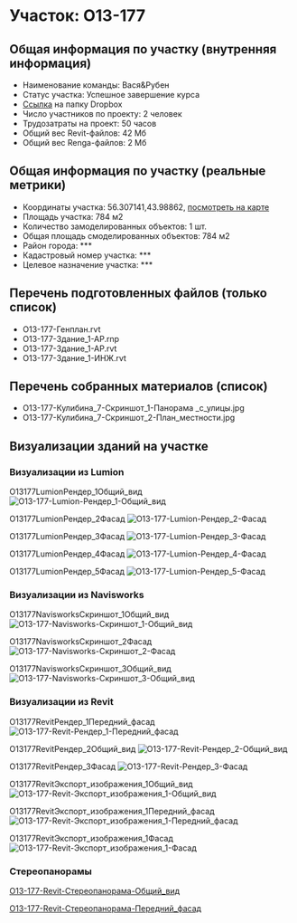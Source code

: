# Участок: O13-177
## Общая информация по участку (внутренняя информация)
+ Наименование команды: Вася&Рубен
+ Статус участка: Успешное завершение курса
+ [Ссылка](https://www.dropbox.com/sh/wvvgv1nw1iqred9/AAD9SARRhelafh4DIFWbBnmMa/O13_177?dl=0) на папку Dropbox
+ Число участников по проекту: 2 человек
+ Трудозатраты на проект: 50 часов
+ Общий вес Revit-файлов: 42 Мб
+ Общий вес Renga-файлов: 2 Мб
## Общая информация по участку (реальные метрики)
+ Координаты участка: 56.307141,43.98862, [посмотреть на карте](yandex.ru/maps/47/nizhny-novgorod/?ll=56.307141%2C43.98862&z=19)
+ Площадь участка: 784 м2
+ Количество замоделированных объектов: 1 шт.
+ Общая площадь смоделированных объектов: 784 м2
+ Район города: *** 
+ Кадастровый номер участка: *** 
+ Целевое назначение участка: *** 
## Перечень подготовленных файлов (только список)
+ O13-177-Генплан.rvt
+ O13-177-Здание_1-АР.rnp
+ O13-177-Здание_1-АР.rvt
+ O13-177-Здание_1-ИНЖ.rvt
## Перечень собранных материалов (список)
+ O13-177-Кулибина_7-Скриншот_1-Панорама _с_улицы.jpg
+ O13-177-Кулибина_7-Скриншот_2-План_местности.jpg
## Визуализации зданий на участке
### Визуализации из Lumion
O13177LumionРендер_1Общий_вид
![O13-177-Lumion-Рендер_1-Общий_вид](/Images/O13_177/O13-177-Lumion-Рендер_1-Общий_вид_Compressed.jpg)

O13177LumionРендер_2Фасад
![O13-177-Lumion-Рендер_2-Фасад](/Images/O13_177/O13-177-Lumion-Рендер_2-Фасад_Compressed.jpg)

O13177LumionРендер_3Фасад
![O13-177-Lumion-Рендер_3-Фасад](/Images/O13_177/O13-177-Lumion-Рендер_3-Фасад_Compressed.jpg)

O13177LumionРендер_4Фасад
![O13-177-Lumion-Рендер_4-Фасад](/Images/O13_177/O13-177-Lumion-Рендер_4-Фасад_Compressed.jpg)

O13177LumionРендер_5Фасад
![O13-177-Lumion-Рендер_5-Фасад](/Images/O13_177/O13-177-Lumion-Рендер_5-Фасад_Compressed.jpg)

### Визуализации из Navisworks
O13177NavisworksСкриншот_1Общий_вид
![O13-177-Navisworks-Скриншот_1-Общий_вид](/Images/O13_177/O13-177-Navisworks-Скриншот_1-Общий_вид_Compressed.jpg)

O13177NavisworksСкриншот_2Фасад
![O13-177-Navisworks-Скриншот_2-Фасад](/Images/O13_177/O13-177-Navisworks-Скриншот_2-Фасад_Compressed.jpg)

O13177NavisworksСкриншот_3Общий_вид
![O13-177-Navisworks-Скриншот_3-Общий_вид](/Images/O13_177/O13-177-Navisworks-Скриншот_3-Общий_вид_Compressed.jpg)

### Визуализации из Revit
O13177RevitРендер_1Передний_фасад
![O13-177-Revit-Рендер_1-Передний_фасад](/Images/O13_177/O13-177-Revit-Рендер_1-Передний_фасад_Compressed.jpg)

O13177RevitРендер_2Общий_вид
![O13-177-Revit-Рендер_2-Общий_вид](/Images/O13_177/O13-177-Revit-Рендер_2-Общий_вид_Compressed.jpg)

O13177RevitРендер_3Фасад
![O13-177-Revit-Рендер_3-Фасад](/Images/O13_177/O13-177-Revit-Рендер_3-Фасад_Compressed.jpg)

O13177RevitЭкспорт_изображения_1Общий_вид
![O13-177-Revit-Экспорт_изображения_1-Общий_вид](/Images/O13_177/O13-177-Revit-Экспорт_изображения_1-Общий_вид_Compressed.jpg)

O13177RevitЭкспорт_изображения_1Передний_фасад
![O13-177-Revit-Экспорт_изображения_1-Передний_фасад](/Images/O13_177/O13-177-Revit-Экспорт_изображения_1-Передний_фасад_Compressed.jpg)

O13177RevitЭкспорт_изображения_1Фасад
![O13-177-Revit-Экспорт_изображения_1-Фасад](/Images/O13_177/O13-177-Revit-Экспорт_изображения_1-Фасад_Compressed.jpg)

### Стереопанорамы
[O13-177-Revit-Стереопанорама-Общий_вид](https://pano.autodesk.com/pano.html?url=jpgs/1af80dfa-5713-4070-9d4a-a88f9d91841d&version=2)

[O13-177-Revit-Стереопанорама-Передний_фасад](https://pano.autodesk.com/pano.html?url=jpgs/039158a7-a4df-497d-9d64-908578535d38&version=2)

